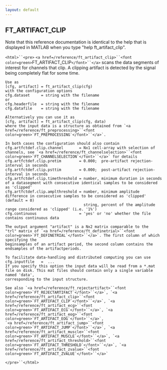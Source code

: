 ```yaml
---
layout: default
---
```


##  FT_ARTIFACT_CLIP

Note that this reference documentation is identical to the help that is displayed in MATLAB when you type "help ft_artifact_clip".

`<html>``<pre>`
    `<a href=/reference/ft_artifact_clip>``<font color=green>`FT_ARTIFACT_CLIP`</font>``</a>` scans the data segments of interest for channels that
    clip. A clipping artifact is detected by the signal being completely
    flat for some time.
 
    Use as
    [cfg, artifact] = ft_artifact_clip(cfg)
    with the configuration options
    cfg.dataset     = string with the filename
    or
    cfg.headerfile  = string with the filename
    cfg.datafile    = string with the filename
 
    Alternatively you can use it as
    [cfg, artifact] = ft_artifact_clip(cfg, data)
    where the input data is a structure as obtained from `<a href=/reference/ft_preprocessing>``<font color=green>`FT_PREPROCESSING`</font>``</a>`.
 
    In both cases the configuration should also contain
    cfg.artfctdef.clip.channel       = Nx1 cell-array with selection of channels, see `<a href=/reference/ft_channelselection>``<font color=green>`FT_CHANNELSELECTION`</font>``</a>` for details
    cfg.artfctdef.clip.pretim        = 0.000;  pre-artifact rejection-interval in seconds
    cfg.artfctdef.clip.psttim        = 0.000;  post-artifact rejection-interval in seconds
    cfg.artfctdef.clip.timethreshold = number, minimum duration in seconds of a datasegment with consecutive identical samples to be considered as 'clipped'
    cfg.artfctdef.clip.amplthreshold = number, minimum amplitude difference in consecutive samples to be considered as 'clipped' (default = 0)
                                       string, percent of the amplitude range considered as 'clipped' (i.e. '1%')
    cfg.continuous                   = 'yes' or 'no' whether the file contains continuous data
 
    The output argument "artifact" is a Nx2 matrix comparable to the
    "trl" matrix of `<a href=/reference/ft_definetrial>``<font color=green>`FT_DEFINETRIAL`</font>``</a>`. The first column of which specifying the
    beginsamples of an artifact period, the second column contains the
    endsamples of the artifactperiods.
 
    To facilitate data-handling and distributed computing you can use
    cfg.inputfile   =  ...
    If you specify this option the input data will be read from a *.mat
    file on disk. This mat files should contain only a single variable named 'data',
    corresponding to the input structure.
 
    See also `<a href=/reference/ft_rejectartifact>``<font color=green>`FT_REJECTARTIFACT`</font>``</a>`, `<a href=/reference/ft_artifact_clip>``<font color=green>`FT_ARTIFACT_CLIP`</font>``</a>`, `<a href=/reference/ft_artifact_ecg>``<font color=green>`FT_ARTIFACT_ECG`</font>``</a>`, `<a href=/reference/ft_artifact_eog>``<font color=green>`FT_ARTIFACT_EOG`</font>``</a>`,
    `<a href=/reference/ft_artifact_jump>``<font color=green>`FT_ARTIFACT_JUMP`</font>``</a>`, `<a href=/reference/ft_artifact_muscle>``<font color=green>`FT_ARTIFACT_MUSCLE`</font>``</a>`, `<a href=/reference/ft_artifact_threshold>``<font color=green>`FT_ARTIFACT_THRESHOLD`</font>``</a>`, `<a href=/reference/ft_artifact_zvalue>``<font color=green>`FT_ARTIFACT_ZVALUE`</font>``</a>`
`</pre>``</html>`

